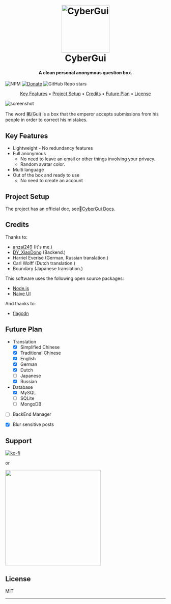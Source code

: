 
<h1 align="center">
  <br>
  <a href="https://github.com/anzai249/CyberGui/"><img src="./public/favicon.svg" alt="CyberGui" width="150"></a>
  <br>
  CyberGui
  <br>
</h1>

<h4 align="center">A clean personal anonymous question box.</h4>

<p align="center">

![NPM](https://img.shields.io/npm/l/naive-ui)
[![Donate](https://img.shields.io/badge/%24-Donate-ff69b4)](https://www.paypal.me/MoriTokugawa)
![GitHub Repo stars](https://img.shields.io/github/stars/anzai249/CyberGui?style=social)
</p>

<p align="center">
  <a href="#key-features">Key Features</a> •
  <a href="#project-setup">Project Setup</a> •
  <a href="#credits">Credits</a> •
  <a href="#future-plan">Future Plan</a> •
  <a href="#license">License</a>
</p>

![screenshot](./img/screenshot.png)

The word 匭(Gui) is a box that the emperor accepts submissions from his people in order to correct his mistakes.

## Key Features

* Lightweight - No redundancy features
* Full anonymous
  - No need to leave an email or other things involving your privacy.
  - Random avatar color.
* Multi language
* Out of the box and ready to use
  - No need to create an account

## Project Setup

The project has an official doc, see📄[CyberGui Docs](https://cybergui-docs.sleepingbed.top/).

## Credits

Thanks to:

- [anzai249](https://github.com/anzai249) 
(It's me.)
- [DY_XiaoDong](https://github.com/dy-xiaodong2022) 
(Backend.)
- Harriel Everise 
(German, Russian translation.)
- Carl Wolff 
(Dutch translation.)
- Boundary
(Japanese translation.)

This software uses the following open source packages:

- [Node.js](https://nodejs.org/)
- [Naive UI](https://www.naiveui.com)

And thanks to:

- [flagcdn](https://flagcdn.com)

## Future Plan

* Translation
  - [x] Simplified Chinese
  - [x] Traditional Chinese
  - [x] English
  - [x] German
  - [x] Dutch
  - [ ] Japanese
  - [x] Russian

* Database
  - [x] MySQL
  - [ ] SQLite
  - [ ] MongoDB

- [ ] BackEnd Manager
- [x] Blur sensitive posts


## Support

[![ko-fi](https://ko-fi.com/img/githubbutton_sm.svg)](https://ko-fi.com/B0B0668ZJ)

or

<img src="./img/wechat.png" width="300px"></img>

## License

MIT

---
